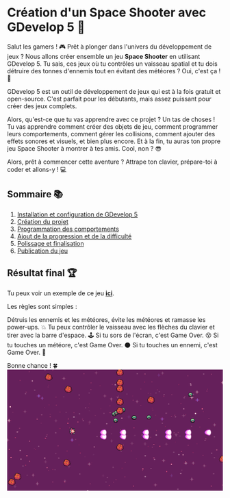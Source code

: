 # Création d'un Space Shooter avec GDevelop 5 🚀

Salut les gamers ! 🎮 Prêt à plonger dans l'univers du développement de jeux ?
Nous allons créer ensemble un jeu **Space Shooter** en utilisant GDevelop 5. Tu sais, ces jeux où tu contrôles un vaisseau spatial et tu dois détruire des tonnes d'ennemis tout en évitant des météores ? Oui, c'est ça ! 🌠

GDevelop 5 est un outil de développement de jeux qui est à la fois gratuit et open-source. C'est parfait pour les débutants, mais assez puissant pour créer des jeux complets.

Alors, qu'est-ce que tu vas apprendre avec ce projet ? Un tas de choses ! Tu vas apprendre comment créer des objets de jeu, comment programmer leurs comportements, comment gérer les collisions, comment ajouter des effets sonores et visuels, et bien plus encore. Et à la fin, tu auras ton propre jeu Space Shooter à montrer à tes amis. Cool, non ? 😎

Alors, prêt à commencer cette aventure ? Attrape ton clavier, prépare-toi à coder et allons-y ! 💻

## Sommaire 📚

1. [Installation et configuration de GDevelop 5](instructions/01_preparation.md)
2. [Création du projet](instructions/02_creation_des_objets.md)
3. [Programmation des comportements](instructions/03_programmation_comportements.md)
4. [Ajout de la progression et de la difficulté](instructions/04_progression_difficulte.md)
5. [Polissage et finalisation](instructions/05_polissage_finalisation.md)
6. [Publication du jeu](instructions/06_publication.md)

## Résultat final 🏆

Tu peux voir un exemple de ce jeu **[ici](https://gd.games/alor_/codegaming-space-shooter)**.

Les règles sont simples :

Détruis les ennemis et les météores, évite les météores et ramasse les power-ups. 💥
Tu peux contrôler le vaisseau avec les flèches du clavier et tirer avec la barre d'espace. 🕹️
Si tu sors de l'écran, c'est Game Over. 😵
Si tu touches un météore, c'est Game Over. 🌑
Si tu touches un ennemi, c'est Game Over. 👾

Bonne chance ! 🍀
![Space-shooter](image.png)
